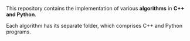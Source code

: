 This repository contains the implementation of various **algorithms** in **C++ and Python**.

Each algorithm has its separate folder, which comprises C++ and Python programs.
